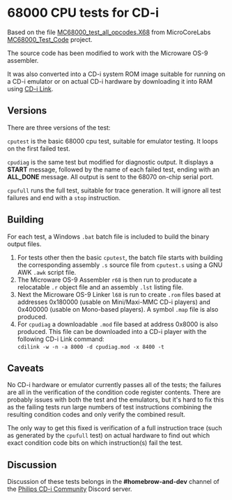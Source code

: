 # 68000 CPU tests for CD-i

Based on the file [MC68000_test_all_opcodes.X68](https://github.com/MicroCoreLabs/Projects/blob/master/MCL68/MC68000_Test_Code/MC68000_test_all_opcodes.X68)
from MicroCoreLabs [MC68000_Test_Code](https://github.com/MicroCoreLabs/Projects/MCL68/MC68000_Test_Code) project.

The source code has been modified to work with the Microware OS-9 assembler.

It was also converted into a CD-i system ROM image suitable for running on a CD-i emulator
or on actual CD-i hardware by downloading it into RAM using [CD-i Link](https://www.cdiemu.org/cdilink/).

## Versions

There are three versions of the test:

``cputest`` is the basic 68000 cpu test, suitable for emulator testing.
It loops on the first failed test.

``cpudiag`` is the same test but modified for diagnostic output.
It displays a **START** message, followed by the name of each failed test,
ending with an **ALL_DONE** message.
All output is sent to the 68070 on-chip serial port.

``cpufull`` runs the full test, suitable for trace generation.
It will ignore all test failures and end with a `stop` instruction.

## Building

For each test, a Windows ``.bat`` batch file is included to build the binary output files.
1. For tests other then the basic ``cputest``, the batch file starts with building the corresponding
assembly ``.s`` source file from ``cputest.s`` using a GNU AWK ``.awk`` script file.
2. The Microware OS-9 Assembler ``r68`` is then run to producate a relocatable ``.r``
object file and an assembly ``.lst`` listing file.
4. Next the Microware OS-9 Linker ``l68`` is run to create ``.rom`` files based at
addresses 0x180000 (usable on Mini/Maxi-MMC CD-i players)
and 0x400000 (usable on Mono-based players). A symbol ``.map`` file is also produced.
5. For ``cpudiag`` a downloadable ``.mod`` file based at address 0x8000 is also produced.
This file can be downloaded into a CD-i player with the following CD-i Link command:<br>
``cdilink -w -n -a 8000 -d cpudiag.mod -x 8400 -t``

## Caveats

No CD-i hardware or emulator currently passes all of the tests; the failures are all in the
verification of the condition code register contents. There are probably issues with both
the test and the emulators, but it's hard to fix this as the failing tests run large numbers
of test instructions combining the resulting condition codes and only verify the combined result.

The only way to get this fixed is verification of a full instruction trace (such as generated
by the ``cpufull`` test) on actual hardware to find out which exact condition code bits
on which instruction(s) fail the test.

## Discussion

Discussion of these tests belongs in the **#homebrow-and-dev** channel of the
[Philips CD-i Community](https://discord.gg/TKPejTfw6D) Discord server.
